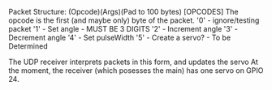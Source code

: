 Packet Structure:
(Opcode)(Args)(Pad to 100 bytes)
[OPCODES]
The opcode is the first (and maybe only) byte of the packet.
'0' - ignore/testing packet
'1' - Set angle - MUST BE 3 DIGITS
'2' - Increment angle
'3' - Decrement angle
'4' - Set pulseWidth
'5' - Create a servo? - To be Determined

The UDP receiver interprets packets in this form, and updates the servo
At the moment, the receiver (which posesses the main) has one servo on GPIO 24.